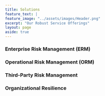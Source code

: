 ```yaml
---
title: Solutions
feature_text: |
feature_image: "../assets/images/Header.png"
excerpt: "Our Robust Service Offerings"
layout: page
aside: true
---
```


### Enterprise Risk Management (ERM)

### Operational Risk Management (ORM)

### Third-Party Risk Management

### Organizational Resilience

